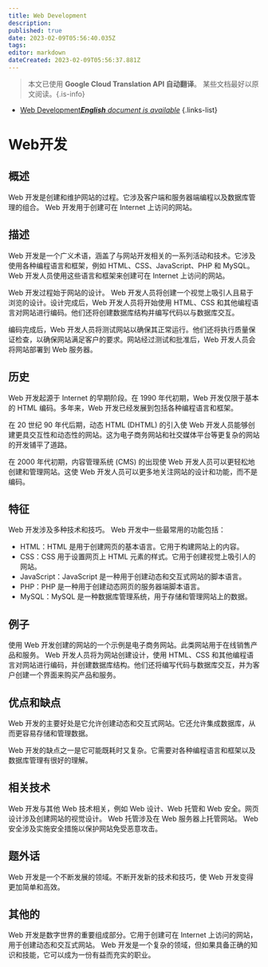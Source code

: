 ```yaml
---
title: Web Development
description: 
published: true
date: 2023-02-09T05:56:40.035Z
tags: 
editor: markdown
dateCreated: 2023-02-09T05:56:37.881Z
---
```


> 本文已使用 **Google Cloud Translation API 自动翻译**。
某些文档最好以原文阅读。{.is-info}



- [Web Development***English** document is available*](/en/Knowledge-base/Dictionary/web-development)
{.links-list}


# Web开发

## 概述
Web 开发是创建和维护网站的过程。它涉及客户端和服务器端编程以及数据库管理的组合。 Web 开发用于创建可在 Internet 上访问的网站。

## 描述
Web 开发是一个广义术语，涵盖了与网站开发相关的一系列活动和技术。它涉及使用各种编程语言和框架，例如 HTML、CSS、JavaScript、PHP 和 MySQL。 Web 开发人员使用这些语言和框架来创建可在 Internet 上访问的网站。

Web 开发过程始于网站的设计。 Web 开发人员将创建一个视觉上吸引人且易于浏览的设计。设计完成后，Web 开发人员将开始使用 HTML、CSS 和其他编程语言对网站进行编码。他们还将创建数据库结构并编写代码以与数据库交互。

编码完成后，Web 开发人员将测试网站以确保其正常运行。他们还将执行质量保证检查，以确保网站满足客户的要求。网站经过测试和批准后，Web 开发人员会将网站部署到 Web 服务器。

## 历史
Web 开发起源于 Internet 的早期阶段。在 1990 年代初期，Web 开发仅限于基本的 HTML 编码。多年来，Web 开发已经发展到包括各种编程语言和框架。

在 20 世纪 90 年代后期，动态 HTML (DHTML) 的引入使 Web 开发人员能够创建更具交互性和动态性的网站。这为电子商务网站和社交媒体平台等更复杂的网站的开发铺平了道路。

在 2000 年代初期，内容管理系统 (CMS) 的出现使 Web 开发人员可以更轻松地创建和管理网站。这使 Web 开发人员可以更多地关注网站的设计和功能，而不是编码。

## 特征
Web 开发涉及多种技术和技巧。 Web 开发中一些最常用的功能包括：

- HTML：HTML 是用于创建网页的基本语言。它用于构建网站上的内容。
- CSS：CSS 用于设置网页上 HTML 元素的样式。它用于创建视觉上吸引人的网站。
- JavaScript：JavaScript 是一种用于创建动态和交互式网站的脚本语言。
- PHP：PHP 是一种用于创建动态网页的服务器端脚本语言。
- MySQL：MySQL 是一种数据库管理系统，用于存储和管理网站上的数据。

## 例子
使用 Web 开发创建的网站的一个示例是电子商务网站。此类网站用于在线销售产品和服务。 Web 开发人员将为网站创建设计，使用 HTML、CSS 和其他编程语言对网站进行编码，并创建数据库结构。他们还将编写代码与数据库交互，并为客户创建一个界面来购买产品和服务。

## 优点和缺点
Web 开发的主要好处是它允许创建动态和交互式网站。它还允许集成数据库，从而更容易存储和管理数据。

Web 开发的缺点之一是它可能既耗时又复杂。它需要对各种编程语言和框架以及数据库管理有很好的理解。

## 相关技术
Web 开发与其他 Web 技术相关，例如 Web 设计、Web 托管和 Web 安全。网页设计涉及创建网站的视觉设计。 Web 托管涉及在 Web 服务器上托管网站。 Web 安全涉及实施安全措施以保护网站免受恶意攻击。

## 题外话
Web 开发是一个不断发展的领域。不断开发新的技术和技巧，使 Web 开发变得更加简单和高效。

## 其他的
Web 开发是数字世界的重要组成部分。它用于创建可在 Internet 上访问的网站，用于创建动态和交互式网站。 Web 开发是一个复杂的领域，但如果具备正确的知识和技能，它可以成为一份有益而充实的职业。
